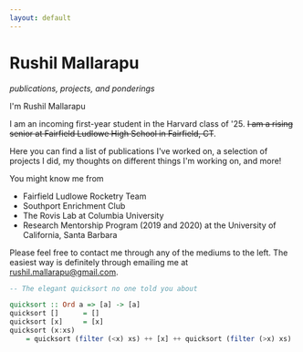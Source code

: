 ```yaml
---
layout: default
---
```


# Rushil Mallarapu

_publications, projects, and ponderings_

I'm Rushil Mallarapu

I am an incoming first-year student in the Harvard class of '25.
~~I am a rising senior at Fairfield Ludlowe High School in Fairfield, CT~~.

Here you can find a list of publications I've worked on, a selection of projects I did, my thoughts on different things I'm working on, and more!

You might know me from

- Fairfield Ludlowe Rocketry Team
- Southport Enrichment Club
- The Rovis Lab at Columbia University
- Research Mentorship Program (2019 and 2020) at the University of California, Santa Barbara

Please feel free to contact me through any of the mediums to the left. The easiest way is definitely through emailing me at [rushil.mallarapu@gmail.com](mailto:rushil.mallarapu@gmail.com).

```haskell
-- The elegant quicksort no one told you about

quicksort :: Ord a => [a] -> [a]
quicksort []      = []
quicksort [x]     = [x]
quicksort (x:xs)  
    = quicksort (filter (<x) xs) ++ [x] ++ quicksort (filter (>x) xs)
```
